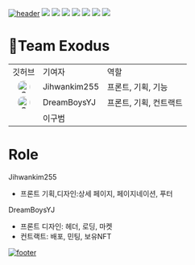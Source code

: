 <a href="#">![header](https://capsule-render.vercel.app/api?type=waving&color=F8E2CF&height=200&animation=fadeIn&section=header&text=Team%20Exodus&fontSize=90)</a>
<a href="#"><img src="https://img.shields.io/badge/Html5-E34F26?style=for-the-badge&logo=Html5&logoColor=white"></a> <a href="#"><img src="https://img.shields.io/badge/Css3-1572B6?style=for-the-badge&logo=Css3&logoColor=white"></a> <a href="#"><img src="https://img.shields.io/badge/Javascript-F7DF1E?style=for-the-badge&logo=Javascript&logoColor=white"></a>
 <a href="#"><img src="https://img.shields.io/badge/React-61DAFB?style=for-the-badge&logo=React&logoColor=white"></a> <a href="#"><img src="https://img.shields.io/badge/Solidity-363636?style=for-the-badge&logo=Solidity&logoColor=white"></a> <a href="#"><img src="https://img.shields.io/badge/Remix-000000?style=for-the-badge&logo=Remix&logoColor=white"></a> <a href="#"><img src="https://img.shields.io/badge/Web3.js-F16822?style=for-the-badge&logo=Web3.js&logoColor=white"></a>
 
# :two_men_holding_hands:Team Exodus
<table>
  <tr>
    <td>깃허브</td>
    <td>기여자</td>
    <td>역할</td>
  </tr>
  <tr>
    <td align="center"><a href="https://github.com/jihwankim255"><img src="https://github.com/jihwankim255.png" alt="Contributor Name" width="25" style="border-radius: 50%" /></a></td>
    <td>Jihwankim255</td>
    <td>프론트, 기획, 기능</td>
  </tr>
  <tr>
    <td align="center"><a href="https://github.com/DreamBoysYJ"><img src="https://github.com/DreamBoysYJ.png" alt="Contributor Name" width="25" style="border-radius: 50%" /></a></td>
    <td>DreamBoysYJ</td>
    <td>프론트, 기획, 컨트랙트</td>
  </tr>
  <tr>
    <td></td>
    <td>이구범</td>
    <td></td>
  </tr>
</table>

#  Role
Jihwankim255
- 프론트 기획,디자인:상세 페이지, 페이지네이션, 푸터

DreamBoysYJ
- 프론트 디자인: 헤더, 로딩, 마켓
- 컨트랙트: 배포, 민팅, 보유NFT





<a href="#">![footer](https://capsule-render.vercel.app/api?type=waving&color=F8E2CF&height=160&section=footer&fontSize=90)</a>
